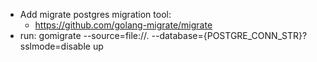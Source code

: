 - Add migrate postgres migration tool:
    - https://github.com/golang-migrate/migrate
- run: gomigrate --source=file://. --database={POSTGRE_CONN_STR}\?sslmode=disable up